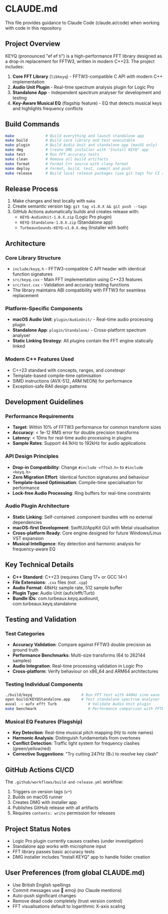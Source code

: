 # CLAUDE.md

This file provides guidance to Claude Code (claude.ai/code) when working with code in this repository.

## Project Overview

KEYQ (pronounced "ef ef ti") is a high-performance FFT library designed as a drop-in replacement for FFTW3, written in modern C++23. The project includes:

1. **Core FFT Library** (`libkeyq`) - FFTW3-compatible C API with modern C++ implementation
2. **Audio Unit Plugin** - Real-time spectrum analysis plugin for Logic Pro
3. **Standalone App** - Independent spectrum analyser for development and testing
4. **Key-Aware Musical EQ** (flagship feature) - EQ that detects musical keys and highlights frequency conflicts

## Build Commands

```bash
make              # Build everything and launch standalone app
make build        # Build core library and test executable
make plugin       # Build Audio Unit and standalone app (macOS only)
make dmg          # Create DMG installer with "Install KEYQ" app
make test         # Run FFT accuracy tests
make clean        # Remove all build artifacts
make format       # Format C++ source with clang-format
make deploy       # Format, build, test, commit and push
make release      # Build local release packages (use git tags for CI releases)
```

## Release Process

1. Make changes and test locally with `make`
2. Create semantic version tag: `git tag v1.0.X && git push --tags`
3. GitHub Actions automatically builds and creates release with:
   - `KEYQ-AudioUnit-1.0.X.zip` (Logic Pro plugin)
   - `KEYQ-Standalone-1.0.X.zip` (Standalone app)
   - `TurbeauxSounds-KEYQ-v1.0.X.dmg` (Installer with both)

## Architecture

### Core Library Structure
- `include/keyq.h` - FFTW3-compatible C API header with identical function signatures
- `src/keyq.cxx` - Main FFT implementation using C++23 features
- `src/test.cxx` - Validation and accuracy testing functions
- The library maintains ABI compatibility with FFTW3 for seamless replacement

### Platform-Specific Components
- **macOS Audio Unit**: `plugin/AudioUnit/` - Real-time audio processing plugin
- **Standalone App**: `plugin/Standalone/` - Cross-platform spectrum analyser
- **Static Linking Strategy**: All plugins contain the FFT engine statically linked

### Modern C++ Features Used
- C++23 standard with concepts, ranges, and constexpr
- Template-based compile-time optimisation
- SIMD instructions (AVX-512, ARM NEON) for performance
- Exception-safe RAII design patterns

## Development Guidelines

### Performance Requirements
- **Target**: Within 10% of FFTW3 performance for common transform sizes
- **Accuracy**: < 1e-12 RMS error for double precision transforms
- **Latency**: < 10ms for real-time audio processing in plugins
- **Sample Rates**: Support 44.1kHz to 192kHz for audio applications

### API Design Principles
- **Drop-in Compatibility**: Change `#include <fftw3.h>` to `#include <keyq.h>`
- **Zero Migration Effort**: Identical function signatures and behaviour
- **Template-based Optimisation**: Compile-time specialisation for performance
- **Lock-free Audio Processing**: Ring buffers for real-time constraints

### Audio Plugin Architecture
- **Static Linking**: Self-contained .component bundles with no external dependencies
- **macOS-first Development**: SwiftUI/AppKit GUI with Metal visualisation
- **Cross-platform Ready**: Core engine designed for future Windows/Linux VST expansion
- **Musical Intelligence**: Key detection and harmonic analysis for frequency-aware EQ

## Key Technical Details

- **C++ Standard**: C++23 (requires Clang 17+ or GCC 14+)
- **File Extensions**: `.cxx` files (not `.cpp`)
- **Audio Format**: 48kHz sample rate, 512 sample buffer
- **Plugin Type**: Audio Unit (aufx/efft/Turb)
- **Bundle IDs**: com.turbeaux.keyq.audiounit, com.turbeaux.keyq.standalone

## Testing and Validation

### Test Categories
- **Accuracy Validation**: Compare against FFTW3 double precision as ground truth
- **Performance Benchmarks**: Multi-size transforms (64 to 262144 samples)
- **Audio Integration**: Real-time processing validation in Logic Pro
- **Cross-platform**: Verify behaviour on x86_64 and ARM64 architectures

### Testing Individual Components
```bash
./build/keyq                      # Run FFT test with 440Hz sine wave
open build/KEYQStandalone.app     # Test standalone spectrum analyser
auval -v aufx efft Turb              # Validate Audio Unit plugin
make benchmark                       # Performance comparison with FFTW3/Kiss FFT
```

### Musical EQ Features (Flagship)
- **Key Detection**: Real-time musical pitch mapping (Hz to note names)
- **Harmonic Analysis**: Distinguish fundamentals from overtones
- **Conflict Detection**: Traffic light system for frequency clashes (green/yellow/red)
- **Corrective Suggestions**: "Try cutting 247Hz (B♭) to resolve key clash"

## GitHub Actions CI/CD

The `.github/workflows/build-and-release.yml` workflow:
1. Triggers on version tags (`v*`)
2. Builds on macOS runner
3. Creates DMG with installer app
4. Publishes GitHub release with all artifacts
5. Requires `contents: write` permission for releases

## Project Status Notes

- Logic Pro plugin currently causes crashes (under investigation)
- Standalone app works with microphone input
- FFT library passes basic accuracy tests
- DMG installer includes "Install KEYQ" app to handle folder creation

## User Preferences (from global CLAUDE.md)

- Use British English spellings
- Commit messages use 🤖 emoji (no Claude mentions)
- Auto-push significant changes
- Remove dead code completely (trust version control)
- FFT visualisations default to logarithmic X-axis scaling